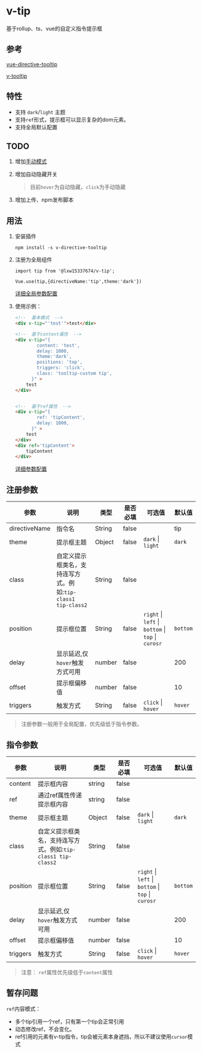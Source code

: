 # v-tip
基于rollup、ts、vue的自定义指令提示框

## 参考
[vue-directive-tooltip](https://github.com/hekigan/vue-directive-tooltip)

[v-tooltip](https://github.com/Akryum/v-tooltip)

## 特性

- 支持 `dark`/`light` 主题
- 支持`ref`形式，提示框可以显示复杂的dom元素。
- 支持全局默认配置

## TODO

1. 增加[手动模式](https://akryum.github.io/v-tooltip/#/)

2. 增加自动隐藏开关

	> 目前`hover`为自动隐藏，`click`为手动隐藏

3. 增加上传、npm发布脚本

## 用法

1. 安装插件

   ```
   npm install -s v-directive-tooltip
   ```

2. 注册为全局组件

   ```
   import tip from '@lxw15337674/v-tip';
   
   Vue.use(tip,{directiveName:'tip',theme:'dark'})
   ```

   [详细全局参数配置](#注册参数)

3. 使用示例：

   ```html
   <!--  基本模式  -->
   <div v-tip="'test'">test</div>
   
   <!--  基于content属性  -->
   <div v-tip="{
           content: 'test',
           delay: 1000,
           theme:'dark',
           positions: 'top',
           triggers: 'click',
           class: 'tooltip-custom tip',
         }" >
       test
   </div>
   
   
   <!--  基于ref属性  -->
   <div v-tip="{
           ref: 'tipContent',
           delay: 1000,
         }" >
       test
   </div>
   <div ref='tipContent'>
       tipContent
   </div>
   ```

   [详细参数配置](#指令参数)

## 注册参数

| 参数          | 说明                                                         | 类型   | 是否必填 | 可选值                                             | 默认值   |
| ------------- | ------------------------------------------------------------ | ------ | -------- | -------------------------------------------------- | -------- |
| directiveName | 指令名                                                       | String | false    |                                                    | tip      |
| theme         | 提示框主题                                                   | Object | false    | `dark` \| `light`                                  | `dark`   |
| class         | 自定义提示框类名，支持连写方式。例如:`tip-class1 tip-class2` | String | false    |                                                    |          |
| position      | 提示框位置                                                   | String | false    | `right` \| `left` \| `bottom` \| `top` \| `curosr` | `bottom` |
| delay         | 显示延迟,仅`hover`触发方式可用                               | number | false    |                                                    | 200      |
| offset        | 提示框偏移值                                                 | number | false    |                                                    | 10       |
| triggers      | 触发方式                                                     | String | false    | `click` \| `hover`                                 | `hover`  |

> 注册参数一般用于全局配置，优先级低于指令参数。

## 指令参数

| 参数     | 说明         | 类型   | 是否必填 | 可选值                                                      | 默认值   |
| -------- | ------------ | ------ | -------- | ----------------------------------------------------------- | -------- |
| content | 提示框内容 | string | false |  |  |
| ref | 通过ref属性传递提示框内容 | string | false |  |  |
| theme | 提示框主题 | Object | false | `dark` \| `light` | `dark` |
| class | 自定义提示框类名，支持连写方式。例如:`tip-class1 tip-class2` | String | false |||
| position | 提示框位置   | String | false    | `right` \| `left` \| `bottom` \| `top` \| `curosr` | `bottom` |
| delay    | 显示延迟,仅`hover`触发方式可用 | number | false    |                                                             | 200      |
| offset   | 提示框偏移值 | number | false    |                                                             | 10       |
| triggers | 触发方式     | String | false    | `click` \| `hover`                                          | `hover`  |
> 注意：
> `ref`属性优先级低于`content`属性



## 暂存问题

`ref`内容模式：

- 多个tip引用一个ref，只有第一个tip会正常引用
- 动态修改ref，不会变化。
- ref引用的元素有v-tip指令，tip会被元素本身遮挡，所以不建议使用`cursor`模式
